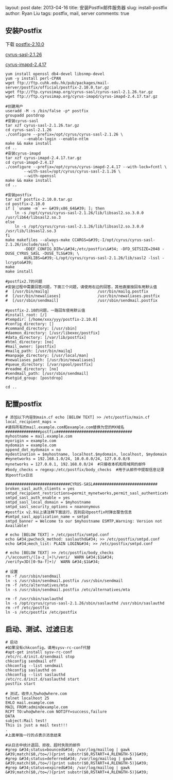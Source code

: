 layout:     post
date:       2013-04-16
title:      安装Postfix邮件服务器
slug:       install-postfix
author:     Ryan Liu
tags:       postfix, mail, server
comments:   true

## 安装Postfix

下载 [postfix-2.10.0](ftp://ftp.cuhk.edu.hk/pub/packages/mail-server/postfix/official/postfix-2.10.0.tar.gz) 

 [cyrus-sasl-2.1.26](ftp://ftp.cyrusimap.org/cyrus-sasl/cyrus-sasl-2.1.26.tar.gz) 

 [cyrus-imapd-2.4.17](ftp://ftp.cyrusimap.org/cyrus-imapd/cyrus-imapd-2.4.17.tar.gz) 



    yum install openssl db4-devel libsnmp-devel
    yum -y install perl-CPAN
    wget ftp://ftp.cuhk.edu.hk/pub/packages/mail-server/postfix/official/postfix-2.10.0.tar.gz
    wget ftp://ftp.cyrusimap.org/cyrus-sasl/cyrus-sasl-2.1.26.tar.gz
    wget ftp://ftp.cyrusimap.org/cyrus-imapd/cyrus-imapd-2.4.17.tar.gz
    
    #创建用户
    useradd -M -s /bin/false -p* postfix
    groupadd postdrop
    #安装cyrus-sasl
    tar xzf cyrus-sasl-2.1.26.tar.gz
    cd cyrus-sasl-2.1.26
    ./configure --prefix=/opt/cyrus/cyrus-sasl-2.1.26 \
            --enable-login --enable-ntlm
    make && make install
    cd ..
    #安装cyrus-imapd
    tar xzf cyrus-imapd-2.4.17.tar.gz
    cd cyrus-imapd-2.4.17
    ./configure --prefix=/opt/cyrus/cyrus-imapd-2.4.17 --with-lock=fcntl \
            --with-sasl=/opt/cyrus/cyrus-sasl-2.1.26 \
            --with-openssl
    make && make install
    cd ..
    
    #安装postfix
    tar xzf postfix-2.10.0.tar.gz
    cd postfix-2.10.0
    if [ `uname -m` =~ &#39;x86_64&#39; ]; then
        ln -s /opt/cyrus/cyrus-sasl-2.1.26/lib/libsasl2.so.3.0.0 /usr/lib64/libsasl2.so.3
    else
        ln -s /opt/cyrus/cyrus-sasl-2.1.26/lib/libsasl2.so.3.0.0 /usr/lib/libsasl2.so.3
    fi
    make makefiles --always-make CCARGS=&#39;-I/opt/cyrus/cyrus-sasl-2.1.26/include/sasl \
            -DDEF_CONFIG_DIR=\&#34;/etc/postfix\&#34; -DFD_SETSIZE=2048 -DUSE_CYRUS_SASL -DUSE_TLS&#39; \
            AUXLIBS=&#39;-L/opt/cyrus/cyrus-sasl-2.1.26/lib/sasl2 -lssl -lcrypto&#39;
    make
    make install
    
    #postfix2.7的问题
    #安装过程中需要回答问题，下面三个问题，请使用右边的回答，其他直接按回车用默认值
    #  [/usr/bin/mailq]                     /usr/bin/mailq.postfix
    #  [/usr/bin/newaliases]                /usr/bin/newaliases.postfix
    #  [/usr/sbin/sendmail]                 /usr/sbin/sendmail.postfix
    
    #postfix-2.10的问题，一路回车使用默认值
    #install_root: [/]
    #tempdir: [/home/xxx/yyy/postfix-2.10.0]
    #config_directory: []
    #command_directory: [/usr/sbin]
    #daemon_directory: [/usr/libexec/postfix]
    #data_directory: [/var/lib/postfix]
    #html_directory: [no]
    #mail_owner: [postfix]
    #mailq_path: [/usr/bin/mailq]
    #manpage_directory: [/usr/local/man]
    #newaliases_path: [/usr/bin/newaliases]
    #queue_directory: [/var/spool/postfix]
    #readme_directory: [no]
    #sendmail_path: [/usr/sbin/sendmail]
    #setgid_group: [postdrop]
    
    cd ..

## 配置postfix



    # 添加以下内容到main.cf echo [BELOW TEXT] >> /etc/postfix/main.cf
    local_recipient_maps =
    #请将所有的mail.example.com和example.com替换为您的MX域名
    ###############postfix#################################
    myhostname = mail.example.com
    myorigin = example.com
    mydomain = example.com
    append_dot_mydomain = no
    mydestination = $myhostname, localhost.$mydomain, localhost, $mydomain
    #mynetworks = 192.168.1.0/24, 10.0.0.0/24, 127.0.0.0/8
    mynetworks = 127.0.0.1, 192.168.0.0/24  #只接收本机和局域网的邮件
    #body_checks = regexp:/etc/postfix/body_checks  #用于从邮件中提取信息记录到postfix日志
    
    ############################CYRUS-SASL############################
    broken_sasl_auth_clients = yes
    smtpd_recipient_restrictions=permit_mynetworks,permit_sasl_authenticated,reject_invalid_hostname,reject_non_fqdn_hostname,reject_unknown_sender_domain,reject_non_fqdn_sender,reject_non_fqdn_recipient,reject_unknown_recipient_domain,reject_unauth_pipelining,reject_unauth_destination
    smtpd_sasl_auth_enable = yes
    smtpd_sasl_local_domain = $myhostname
    smtpd_sasl_security_options = noanonymous
    #postfix v2.9以上请注释下面这行，否则启动postfix时弹出警告信息
    #smtpd_sasl_application_name = smtpd
    smtpd_banner = Welcome to our $myhostname ESMTP,Warning: Version not Available!
    
    # echo [BELOW TEXT] > /etc/postfix/smtpd.conf
    echo &#34;pwcheck_method: saslauthd&#34; >> /etc/postfix/smtpd.conf
    echo &#34;mech_list: PLAIN LOGIN&#34; >> /etc/postfix/smtpd.conf
    
    # echo [BELOW TEXT] >> /etc/postfix/body_checks
    /\/account\/([a-z_]+)\/veri/  WARN &#34;$1&#34;
    /verify=3D([0-9a-f]+)/  WARN &#34;$1&#34;
    
    # 设置
    rm -f /usr/sbin/sendmail
    ln -s /usr/sbin/sendmail.postfix /usr/sbin/sendmail
    rm -f /etc/alternatives/mta
    ln -s /usr/sbin/sendmail.postfix /etc/alternatives/mta
    
    rm -f /usr/sbin/saslauthd
    ln -s /opt/cyrus/cyrus-sasl-2.1.26/sbin/saslauthd /usr/sbin/saslauthd
    rm -rf /etc/postfix
    ln -s /etc/postfix /etc/postfix

## 启动、测试、过滤日志



    # 启动
    #如果没有chkconfig，请用sysv-rc-conf代替
    #apt-get install sysv-rc-conf
    /etc/rc.d/init.d/sendmail stop
    chkconfig sendmail off
    chkconfig --list sendmail
    chkconfig saslauthd on
    chkconfig --list saslauthd
    /etc/rc.d/init.d/saslauthd start
    postfix start
    
    # 测试，收件人为who@where.com
    telnet localhost 25
    EHLO mail.example.com
    MAIL FROM:admin@example.com
    RCPT TO:who@where.com NOTIFY=success,failure
    DATA
    subject:Mail test!
    This is just a mail test!!!
    .
    #上面单独一行的点表示消息结束
    
    #从日志中统计退回、拒收、超时失败的邮件
    #grep &#34;status=bounced&#34; /var/log/maillog | gawk &#39;match($0,/to=/){print substr($0,RSTART+4,RLENGTH-5)}&#39;
    #grep &#34;status=deferred&#34; /var/log/maillog | gawk &#39;match($0,/to=/){print substr($0,RSTART+4,RLENGTH-5)}&#39;
    #grep &#34;status=expired&#34; /var/log/maillog | gawk &#39;match($0,/to=/){print substr($0,RSTART+4,RLENGTH-5)}&#39;